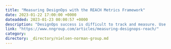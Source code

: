 ```yaml
---
title: "Measuring DesignOps with the REACH Metrics Framework"
date: 2023-01-22 17:00:00 +0000
dateadded: 2023-01-23 00:00:57 +0000
description: "DesignOps success is difficult to track and measure. Use the REACH framework (Results, Efficiency, Ability, Clarity, Health) to identify and triangulate relevant DesignOps metrics, and use clear goals to understand the success of individual DesignOps programs."
link: "https://www.nngroup.com/articles/measuring-designops-reach/"
category:
directory: _directory/nielsen-norman-group.md
---
```

